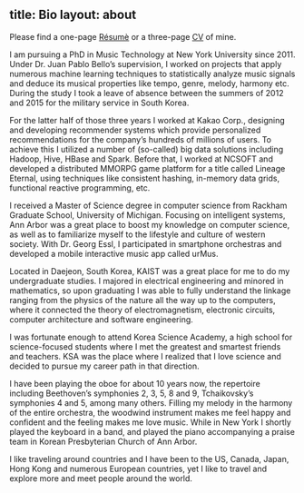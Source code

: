 title: Bio
layout: about
---

Please find a one-page [Résumè](jongwook-kim-resume.pdf) or a three-page [CV](jongwook-kim-cv.pdf) of mine.

I am pursuing a PhD in Music Technology at New York University since 2011. Under Dr. Juan Pablo Bello’s supervision, I worked on projects that apply numerous machine learning techniques to statistically analyze music signals and deduce its musical properties like tempo, genre, melody, harmony etc. During the study I took a leave of absence between the summers of 2012 and 2015 for the military service in South Korea.

For the latter half of those three years I worked at Kakao Corp., designing and developing recommender systems which provide personalized recommendations for the company’s hundreds of millions of users. To achieve this I utilized a number of (so-called) big data solutions including Hadoop, Hive, HBase and Spark. Before that, I worked at NCSOFT and developed a distributed MMORPG game platform for a title called Lineage Eternal, using techniques like consistent hashing, in-memory data grids, functional reactive programming, etc.

I received a Master of Science degree in computer science from Rackham Graduate School, University of Michigan. Focusing on intelligent systems, Ann Arbor was a great place to boost my knowledge on computer science, as well as to familiarize myself to the lifestyle and culture of western society. With Dr. Georg Essl, I participated in smartphone orchestras and developed a mobile interactive music app called urMus.

Located in Daejeon, South Korea, KAIST was a great place for me to do my undergraduate studies. I majored in electrical engineering and minored in mathematics, so upon graduating I was able to fully understand the linkage ranging from the physics of the nature all the way up to the computers, where it connected the theory of electromagnetism, electronic circuits, computer architecture and software engineering.

I was fortunate enough to attend Korea Science Academy, a high school for science-focused students where I met the greatest and smartest friends and teachers. KSA was the place where I realized that I love science and decided to pursue my career path in that direction.

I have been playing the oboe for about 10 years now, the repertoire including Beethoven’s symphonies 2, 3, 5, 8 and 9, Tchaikovsky’s symphonies 4 and 5, among many others. Filling my melody in the harmony of the entire orchestra, the woodwind instrument makes me feel happy and confident and the feeling makes me love music. While in New York I shortly played the keyboard in a band, and played the piano accompanying a praise team in Korean Presbyterian Church of Ann Arbor.

I like traveling around countries and I have been to the US, Canada, Japan, Hong Kong and numerous European countries, yet I like to travel and explore more and meet people around the world.

